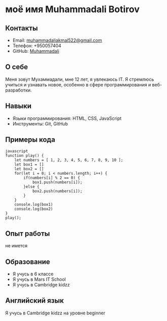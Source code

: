 # моё имя Muhammadali Botirov

## Контакты
- Email: muhammadaliakmal522@gmail.com
- Телефон: +950057404
- GitHub: [Muhammadali](https://github.com/Muhammadali522/rsschool-cv)

## О себе
Меня зовут Мухаммадали, мне 12 лет, я увлекаюсь IT. Я стремлюсь учиться и узнавать новое, особенно в сфере программирования и веб-разработки.

## Навыки
- Языки программирования: HTML, CSS, JavaScript
- Инструменты: Git, GitHub

## Примеры кода
```
javascript
function play() {
    let numbers = [ 1, 2, 3, 4, 5, 6, 7, 8, 9, 10 ];
    let box1 = []
    let box2 = []
    for(let i = 0; i < numbers.length; i++) {
        if(numbers[i] % 2 == 0) {
            box1.push(numbers[i]);
        }else {
            box2.push(numbers[i]);
        }
    }
    console.log(box1)
    console.log(box2)
}
play();
```

## Опыт работы
не имется

## Образование
- Я учусь в 6 классе
- Я учусь в Mars IT School
- Я учусь в Cambridge kidzz

## Английский язык
Я учусь в Cambridge kidzz на уровне beginner